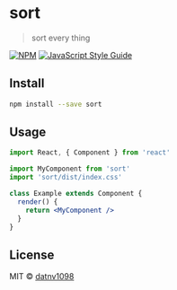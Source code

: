 # sort

> sort every thing

[![NPM](https://img.shields.io/npm/v/sort.svg)](https://www.npmjs.com/package/sort) [![JavaScript Style Guide](https://img.shields.io/badge/code_style-standard-brightgreen.svg)](https://standardjs.com)

## Install

```bash
npm install --save sort
```

## Usage

```jsx
import React, { Component } from 'react'

import MyComponent from 'sort'
import 'sort/dist/index.css'

class Example extends Component {
  render() {
    return <MyComponent />
  }
}
```

## License

MIT © [datnv1098](https://github.com/datnv1098)
